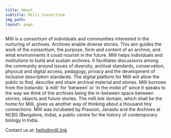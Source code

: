 ```yaml
---
title: About
subtitle: Milli Consortium
img_path: 
layout: page
---
```


Milli is a consortium of individuals and communities interested in the nurturing of archives. Archives enable diverse stories. This aim guides the work of the consortium, the purpose, form and content of an archive, and what environments it could nourish in the future. Milli helps individuals and institutions to build and sustain archives. It facilitates discussions among the community around issues of diversity, archival standards, conservation, physical and digital access, pedagogy, privacy and the development of inclusive description standards. The digital platform for Milli will allow the public to find, describe and share archival material and stories. Milli borrows from the Icelandic 'á milli' for ‘between’ or ‘in the midst of’ since it speaks to the way we think of the archives being the in-between space between stories, objects and future stories. The milli.link domain, which shall be the home for Milli, gives us another way of thinking about a thousand tiny connections. Milli was incubated by Prasoon, Janastu and the Archives at NCBS (Bangalore, India), a public centre for the history of contemporary biology in India.

Contact us at:
hello@milli.link
